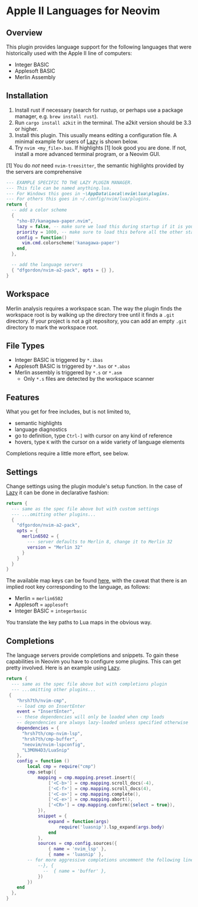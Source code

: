 # Apple II Languages for Neovim

## Overview

This plugin provides language support for the following languages that were historically used with the Apple II line of computers:

* Integer BASIC
* Applesoft BASIC
* Merlin Assembly

## Installation

1. Install rust if necessary (search for rustup, or perhaps use a package manager, e.g. `brew install rust`).
2. Run `cargo install a2kit` in the terminal.  The a2kit version should be 3.3 or higher.
3. Install this plugin.  This usually means editing a configuration file.  A minimal example for users of [Lazy](https://github.com/folke/lazy.nvim) is shown below.
4. Try `nvim <my_file>.bas`.  If highlights [1] look good you are done.  If not, install a more advanced terminal program, or a Neovim GUI.

[1] You do *not* need `nvim-treesitter`, the semantic highlights provided by the servers are comprehensive

```lua
--- EXAMPLE SPECIFIC TO THE LAZY PLUGIN MANAGER.
--- This file can be named anything.lua.
--- For Windows this goes in ~\AppData\Local\nvim\lua\plugins.
--- For others this goes in ~/.config/nvim/lua/plugins.
return {
  -- add a color scheme
  {
    "sho-87/kanagawa-paper.nvim",
    lazy = false, -- make sure we load this during startup if it is your main colorscheme
    priority = 1000, -- make sure to load this before all the other start plugins
    config = function()
      vim.cmd.colorscheme('kanagawa-paper')
    end,
  },

  -- add the language servers
  { "dfgordon/nvim-a2-pack", opts = {} },
}
```

## Workspace

Merlin analysis requires a workspace scan.  The way the plugin finds the workspace root is by walking up the directory tree until it finds a `.git` directory.  If your project is not a git repository, you can add an empty `.git` directory to mark the workspace root.

## File Types

* Integer BASIC is triggered by `*.ibas`
* Applesoft BASIC is triggered by `*.bas` or `*.abas`
* Merlin assembly is triggered by `*.s` or `*.asm`
  - Only `*.s` files are detected by the workspace scanner

## Features

What you get for free includes, but is not limited to,

* semantic highlights
* language diagnostics
* go to definition, type `Ctrl-]` with cursor on any kind of reference
* hovers, type  `K` with the cursor on a wide variety of language elements

Completions require a little more effort, see below.

## Settings

Change settings using the plugin module's setup function.  In the case of [Lazy](https://github.com/folke/lazy.nvim) it can be done in declarative fashion:

```lua
return {
  --- same as the spec file above but with custom settings
  --- ...omitting other plugins...
  {
    "dfgordon/nvim-a2-pack",
    opts = {
      merlin6502 = {
        --- server defaults to Merlin 8, change it to Merlin 32
        version = "Merlin 32"
      }
    }
  }
}
```

The available map keys can be found [here](https://github.com/dfgordon/a2kit/wiki/Languages#configuration-options), with the caveat that there is an implied root key corresponding to the language, as follows:

* Merlin = `merlin6502`
* Applesoft = `applesoft`
* Integer BASIC = `integerbasic`

You translate the key paths to Lua maps in the obvious way.

## Completions

The language servers provide completions and snippets.  To gain these capabilities in Neovim you have to configure some plugins.  This can get pretty involved.  Here is an example using [Lazy](https://github.com/folke/lazy.nvim).

```lua
return {
  --- same as the spec file above but with completions plugin
  --- ...omitting other plugins...
 {
    "hrsh7th/nvim-cmp",
    -- load cmp on InsertEnter
    event = "InsertEnter",
    -- these dependencies will only be loaded when cmp loads
    -- dependencies are always lazy-loaded unless specified otherwise
    dependencies = {
      "hrsh7th/cmp-nvim-lsp",
      "hrsh7th/cmp-buffer",
      "neovim/nvim-lspconfig",
      "L3MON4D3/LuaSnip"
    },
    config = function ()
	    local cmp = require("cmp")
	    cmp.setup({
		    mapping = cmp.mapping.preset.insert({
			    ['<C-b>'] = cmp.mapping.scroll_docs(-4),
			    ['<C-f>'] = cmp.mapping.scroll_docs(4),
			    ['<C-o>'] = cmp.mapping.complete(),
			    ['<C-e>'] = cmp.mapping.abort(),
			    ['<CR>'] = cmp.mapping.confirm({select = true}),
		    }),
		    snippet = {
			    expand = function(args)
				    require('luasnip').lsp_expand(args.body)
			    end
		    },
		    sources = cmp.config.sources({
			    { name = 'nvim_lsp' },
			    { name = 'luasnip' },
        -- for more aggressive completions uncomment the following lines
		    --}, {
			  --  { name = 'buffer' },
		    })
	    })
    end
  },
}